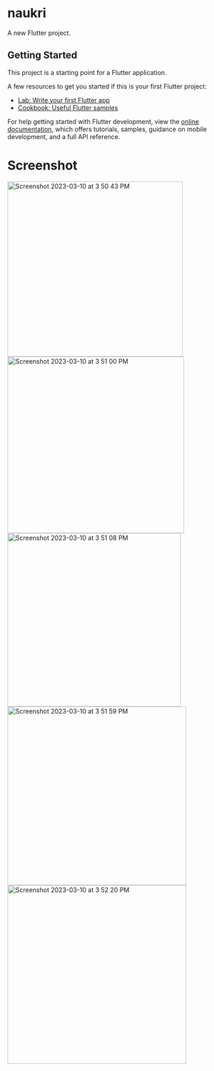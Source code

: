 # naukri

A new Flutter project.

## Getting Started

This project is a starting point for a Flutter application.

A few resources to get you started if this is your first Flutter project:

- [Lab: Write your first Flutter app](https://docs.flutter.dev/get-started/codelab)
- [Cookbook: Useful Flutter samples](https://docs.flutter.dev/cookbook)

For help getting started with Flutter development, view the
[online documentation](https://docs.flutter.dev/), which offers tutorials,
samples, guidance on mobile development, and a full API reference.

# Screenshot

<img width="393" alt="Screenshot 2023-03-10 at 3 50 43 PM" src="https://user-images.githubusercontent.com/94772539/224288099-3f23cb45-d00f-4eb5-ad53-74de4189ef65.png">
<img width="396" alt="Screenshot 2023-03-10 at 3 51 00 PM" src="https://user-images.githubusercontent.com/94772539/224288177-8c3d53b6-f663-4818-a336-c4f3d2a55aa3.png">
<img width="389" alt="Screenshot 2023-03-10 at 3 51 08 PM" src="https://user-images.githubusercontent.com/94772539/224288214-63746de6-6645-49b2-b658-0861d215dd56.png">
<img width="401" alt="Screenshot 2023-03-10 at 3 51 59 PM" src="https://user-images.githubusercontent.com/94772539/224288306-9efd50b4-1a02-46fc-8c7f-2a9e0781e1be.png">
<img width="401" alt="Screenshot 2023-03-10 at 3 52 20 PM" src="https://user-images.githubusercontent.com/94772539/224288646-55e35509-b01f-43f1-8251-2bf0a4bb9342.png">
